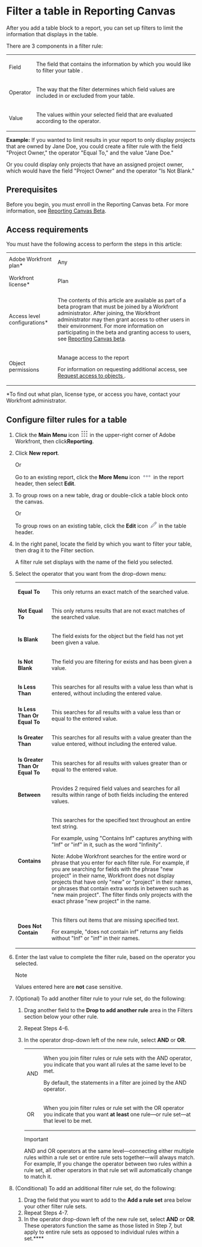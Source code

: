 

# Filter a table in Reporting Canvas

After you add a table block to a report, you can set up filters to limit the information that displays in the table.

There are 3 components in a filter rule:

<table cellspacing="0"> 
 <col> 
 <col> 
 <tbody> 
  <tr> 
   <td role="rowheader">Field</td> 
   <td> <p>The field that contains the information by which you would like to filter your table .</p> </td> 
  </tr> 
  <tr> 
   <td role="rowheader">Operator</td> 
   <td> <p>The way that the filter determines which field values are included in or excluded from your table. </p> </td> 
  </tr> 
  <tr> 
   <td role="rowheader">Value</td> 
   <td> <p>The values within your selected field that are evaluated according to the operator.</p> </td> 
  </tr> 
 </tbody> 
</table>

**Example:** If you wanted to limit results in your report to only display projects that are owned by Jane Doe, you could create a filter rule with the field "Project Owner," the operator "Equal To," and the value "Jane Doe."

Or you could display only projects that have an assigned project owner, which would have the field "Project Owner" and the operator "Is Not Blank."

## Prerequisites

Before you begin, you must enroll in the Reporting Canvas beta. For more information, see [Reporting Canvas Beta](../../../product-announcements/betas/reporting-canvas-beta.md).

## Access requirements

You must have the following access to perform the steps in this article:

<table cellspacing="0"> 
 <col> 
 <col> 
 <tbody> 
  <tr> 
   <td role="rowheader">Adobe Workfront plan*</td> 
   <td> <p>Any</p> </td> 
  </tr> 
  <tr> 
   <td role="rowheader">Workfront license*</td> 
   <td> <p>Plan</p> </td> 
  </tr> 
  <tr> 
   <td role="rowheader">Access level configurations*</td> 
   <td> <p>The contents of this article are available as part of a beta program that must be joined by a Workfront administrator. After joining, the Workfront administrator may then grant access to other users in their environment. For more information on participating in the beta and granting access to users, see <a href="../../../product-announcements/betas/reporting-canvas-beta.md" class="MCXref xref">Reporting Canvas beta</a>.</p> <!--
     <p data-mc-conditions="QuicksilverOrClassic.Draft mode">Edit access to create reports, calendars, and dashboards</p>
    --> <!--
     <p>Note: If you still don't have access, ask your Workfront administrator if they set additional restrictions in your access level. For information on how a Workfront administrator can modify your access level, see <a href="../../../administration-and-setup/add-users/configure-and-grant-access/create-modify-access-levels.md" class="MCXref xref">Create or modify custom access levels</a>.</p>
    --> </td> 
  </tr> 
  <tr data-mc-conditions=""> 
   <td role="rowheader">Object permissions</td> 
   <td> <p>Manage access to the report</p> <p>For information on requesting additional access, see <a href="../../../workfront-basics/grant-and-request-access-to-objects/request-access.md" class="MCXref xref">Request access to objects </a>.</p> </td> 
  </tr> 
 </tbody> 
</table>

&#42;To find out what plan, license type, or access you have, contact your Workfront administrator.

## Configure filter rules for a table

1. Click the **Main Menu** icon ![](assets/main-menu-icon.png) in the upper-right corner of Adobe Workfront, then click**Reporting**.

1. Click **New report**.

   Or

   Go to an existing report, click the **More Menu** icon ![](assets/more-icon.png) in the report header, then select **Edit**.

1. To group rows on a new table, drag or double-click a table block onto the canvas.

   Or

   To group rows on an existing table, click the **Edit** icon ![](assets/edit-icon.png) in the table header.

1. In the right panel, locate the field by which you want to filter your table, then drag it to the Filter section.

   A filter rule set displays with the name of the field you selected.

1. Select the operator that you want from the drop-down menu:

   <table cellspacing="0"> 
    <col> 
    <col> 
    <tbody> 
     <tr> 
      <td role="rowheader"><strong>Equal To</strong> </td> 
      <td> <p>This only returns an exact match of the searched value.</p> </td> 
     </tr> 
     <tr> 
      <td role="rowheader"><strong>Not Equal To</strong> </td> 
      <td> <p>This only returns results that are not exact matches of the searched value.</p> </td> 
     </tr> 
     <tr> 
      <td role="rowheader"><strong>Is Blank</strong> </td> 
      <td> <p>The field exists for the object but the field has not yet been given a value.</p> </td> 
     </tr> 
     <tr> 
      <td role="rowheader"><strong>Is Not Blank</strong> </td> 
      <td> <p>The field you are filtering for exists and has been given a value.</p> </td> 
     </tr> 
     <tr> 
      <td role="rowheader"><strong>Is Less Than</strong> </td> 
      <td> <p>This searches for all results with a value less than what is entered, without including the entered value.</p> </td> 
     </tr> 
     <tr> 
      <td role="rowheader"><strong>Is Less Than Or Equal To</strong> </td> 
      <td> <p>This searches for all results with a value less than or equal to the entered value.</p> </td> 
     </tr> 
     <tr> 
      <td role="rowheader"><strong>Is Greater Than</strong> </td> 
      <td> <p>This searches for all results with a value greater than the value entered, without including the entered value.</p> </td> 
     </tr> 
     <tr> 
      <td role="rowheader"><strong>Is Greater Than Or Equal To</strong> </td> 
      <td> <p>This searches for all results with values greater than or equal to the entered value.</p> </td> 
     </tr> 
     <tr> 
      <td role="rowheader"><strong>Between</strong> </td> 
      <td> <p>Provides 2 required field values and searches for all results within range of both fields including the entered values.</p> </td> 
     </tr> 
     <tr> 
      <td role="rowheader"><strong>Contains</strong> </td> 
      <td> <p>This searches for the specified text throughout an entire text string.</p> <p>For example, using "Contains Inf" captures anything with "Inf" or "inf" in it, such as the word "Infinity".</p> <p>Note: Adobe Workfront searches for the entire word or phrase that you enter for each filter rule. For example, if you are searching for fields with the phrase "new project" in their name, Workfront does not display projects that have only "new" or "project" in their names, or phrases that contain extra words in between such as "new main project". The filter finds only projects with the exact phrase "new project" in the name.</p> </td> 
     </tr> 
     <tr> 
      <td role="rowheader"><strong>Does Not Contain</strong> </td> 
      <td> <p>This filters out items that are missing specified text.</p> <p>For example, "does not contain inf" returns any fields without "Inf" or "inf" in their names.</p> </td> 
     </tr> 
    </tbody> 
   </table>

1. Enter the last value to complete the filter rule, based on the operator you selected.

   >[!NOTE]
   >
   >Values entered here are **not** case sensitive.

1. (Optional) To add another filter rule to your rule set, do the following:

   1. Drag another field to the **Drop to add another rule** area in the Filters section below your other rule.
   1. Repeat Steps 4-6.
   1. In the operator drop-down left of the new rule, select **AND** or **OR**.

      <table cellspacing="0"> 
       <col> 
       </col> 
       <col> 
       </col> 
       <tbody> 
        <tr> 
         <td role="rowheader"> <p>AND</p> </td> 
         <td> <p>When you join filter rules or rule sets with the AND operator, you indicate that you want all rules at the same level to be met.</p> <p>By default, the statements in a filter are joined by the AND operator.</p> </td> 
        </tr> 
        <tr> 
         <td role="rowheader"> <p>OR</p> </td> 
         <td> <p>When you join filter rules or rule set with the OR operator you indicate that you want <strong>at least</strong> one rule—or rule set—at that level to be met.</p> </td> 
        </tr> 
       </tbody> 
      </table>

      >[!IMPORTANT]
      >
      >AND and OR operators at the same level—connecting either multiple rules within a rule set or entire rule sets together—will always match. For example, If you change the operator between two rules within a rule set, all other operators in that rule set will automatically change to match it.

1. (Conditional) To add an additional filter rule set, do the following:

   1. Drag the field that you want to add to the **Add a rule set** area below your other filter rule sets.
   1. Repeat Steps 4-7.
   1. In the operator drop-down left of the new rule set, select **AND** or **OR**. These operators function the same as those listed in Step 7, but apply to entire rule sets as opposed to individual rules within a set.****

